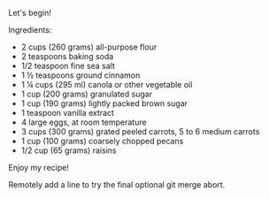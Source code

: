 Let's begin!

Ingredients:

- 2 cups (260 grams) all-purpose flour
- 2 teaspoons baking soda
- 1/2 teaspoon fine sea salt
- 1 ½ teaspoons ground cinnamon
- 1 ¼ cups (295 ml) canola or other vegetable oil
- 1 cup (200 grams) granulated sugar
- 1 cup (190 grams) lightly packed brown sugar
- 1 teaspoon vanilla extract
- 4 large eggs, at room temperature
- 3 cups (300 grams) grated peeled carrots, 5 to 6 medium carrots
- 1 cup (100 grams) coarsely chopped pecans
- 1/2 cup (65 grams) raisins

Enjoy my recipe!

Remotely add a line to try the final optional git merge abort.
